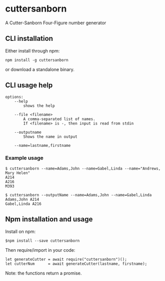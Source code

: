 
# cuttersanborn

A Cutter-Sanborn Four-Figure number generator

## CLI installation
Either install through npm:
```
npm install -g cuttersanborn
```
or download a standalone binary.

## CLI usage help
```
options:
    --help
        shows the help

    --file <filename>
        A comma-separated list of names.
        If <filename> is -, then input is read from stdin
                    
    --outputname
        Shows the name in output

    --name=lastname,firstname
```

### Example usage
```
$ cuttersanborn --name=Adams,John --name=Gabel,Linda --name="Andrews, Mary Helen"
A214
A216
M393

$ cuttersanborn --outputName --name=Adams,John --name=Gabel,Linda
Adams,John A214
Gabel,Linda A216

```


## Npm installation and usage
Install on npm:
```
$npm install --save cuttersanborn
```

Then require/import in your code:
```
let generateCutter = await require("cuttersanborn")();
let cutterNum      = await generateCutter(lastname, firstname);

```
Note: the functions return a promise.
